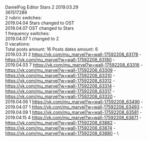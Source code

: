 DanielFog	Editor Stars 2 2019.03.29\
361517286\
2 rubric switches:\
2019.04.04 Stars changed to OST \
2019.04.07 OST changed to Stars \
1 frequency switches:\
2019.04.07 1 changed to 2 \
0 vacations:\
Total posts amount: 16	Posts dates amount: 6\
2019.03.31 2 https://vk.com/mu_marvel?w=wall-17592208_63178 - https://vk.com/mu_marvel?w=wall-17592208_63180 - \
2019.04.03 7 https://vk.com/mu_marvel?w=wall-17592208_63316 - https://vk.com/mu_marvel?w=wall-17592208_63309 - https://vk.com/mu_marvel?w=wall-17592208_63310 - https://vk.com/mu_marvel?w=wall-17592208_63312 - https://vk.com/mu_marvel?w=wall-17592208_63314 - https://vk.com/mu_marvel?w=wall-17592208_63317 - https://vk.com/mu_marvel?w=wall-17592208_63320 - \
2019.04.06 1 https://vk.com/mu_marvel?w=wall-17592208_63490 - \
2019.04.07 1 https://vk.com/mu_marvel?w=wall-17592208_63493 - \
2019.04.09 1 https://vk.com/mu_marvel?w=wall-17592208_63581 - \
2019.04.15 4 https://vk.com/mu_marvel?w=wall-17592208_63871 - https://vk.com/mu_marvel?w=wall-17592208_63882 - https://vk.com/mu_marvel?w=wall-17592208_63874 - https://vk.com/mu_marvel?w=wall-17592208_63880 - \
